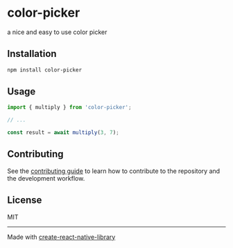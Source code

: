 # color-picker

a nice and easy to use color picker

## Installation

```sh
npm install color-picker
```

## Usage

```js
import { multiply } from 'color-picker';

// ...

const result = await multiply(3, 7);
```

## Contributing

See the [contributing guide](CONTRIBUTING.md) to learn how to contribute to the repository and the development workflow.

## License

MIT

---

Made with [create-react-native-library](https://github.com/callstack/react-native-builder-bob)
